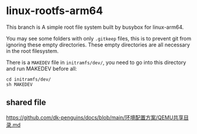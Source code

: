 # linux-rootfs-arm64

This branch is A simple root file system built by busybox for linux-arm64.

You may see some folders with only `.gitkeep` files, this is to prevent git from ignoring these empty directories. These empty directories are all necessary in the root filesystem.

There is a `MAKEDEV` file in `initramfs/dev/`, you need to go into this directory and run MAKEDEV before all:
```shell
cd initramfs/dev/
sh MAKEDEV
```
## shared file
https://github.com/dk-penguins/docs/blob/main/环境配置方案/QEMU共享目录.md